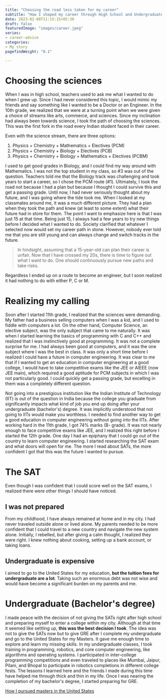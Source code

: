 ```yaml
---
title: "Choosing the road less taken for my career"
subtitle: "How I shaped my career through High School and Undergraduate studies"
date: 2023-02-08T11:15:15+05:30
draft: false
featuredImage: "images/career.jpeg"
series:
- career-advice
categories:
- My story
pagefindWeight: "0.1"

---
```


# Choosing the sciences
When I was in high school, teachers used to ask me what I wanted to do when I grew up. Since I had never considered this topic, I would mimic my friends and say something like I wanted to be a Doctor or an Engineer. In the 10th grade, we realized that we were at a turning point when we were given a choice of streams like arts, commerce, and sciences. Since my inclination had always been towards science, I took the path of choosing the sciences. This was the first fork in the road every Indian student faced in their career.

Even with the science stream, there are three options:
1. Physics + Chemistry + Mathematics + Electives (PCM)
2. Physics + Chemistry + Biology + Electives (PCB)
3. Physics + Chemistry + Biology + Mathematics + Electives (PCBM)

I used to get good grades in Biology, and I could find my way around with Mathematics. I was not the top student in my class, so #3 was out of the question. Teachers told me that the Biology track was challenging and took years to start a career, so I chose the PCM route (#1). Ultimately, I took the road not because I had a plan but because I thought I could survive this and get a passing grade. Until now, I had never seriously thought about my future, and I was going where the tide took me.
When I looked at my classmates around me, it was a much different picture. They had a plan when they took the path and knew (at least to some extent) what their future had in store for them.
The point I want to emphasize here is that I was just 15 at that time. Being just 15, I always had a few years to try new things before I decided what I wanted to do. Society clarified that whatever I selected now would set my career path in stone. However, nobody ever told me that you are still young and can always change and switch tracks in the future.

> In hindsight, assuming that a 15-year-old can plan their career is unfair. Now that I have crossed my 20s, there is time to figure out what I want to do. One should continuously pursue new paths and take risks.

Regardless I ended up on a route to become an engineer, but I soon realized it had nothing to do with either P, C or M.


# Realizing my calling
Soon after I started 11th grade, I realized that the sciences were demanding. My father had a business selling computers when I was a kid, and I used to fiddle with computers a lot. On the other hand, Computer Science, an elective subject, was the only subject that came to me naturally. It was when I started learning the basics of programming with C and C++ and realized that I was instinctively good at programming. It was not a complete surprise for me. I had always been good at computers, and it was the one subject where I was the best in class. It was only a short time before I realized I could have a future in computer engineering.
It was clear to me that if I wanted to get an education in computer engineering at a good college, I would have to take competitive exams like the JEE or AIEEE (now JEE main), which required a good aptitude for PCM subjects in which I was not particularly good. I could quickly get a passing grade, but excelling in them was a completely different question.

Not going into a prestigious institution like the Indian Institute of Technology (IIT) is out of the question in India because the college you graduate from significantly impacts what kind of job you end up doing after your undergraduate (bachelor's) degree. It was implicitly understood that not going to IITs would make you worthless.
I needed to find another way to get a good education in computer engineering without going into the IITs. After working hard in the 11th grade, I got 74% marks (B- grade). It was not nearly enough to face competitive exams like JEE, and I realized this right before I started the 12th grade.
One day I had an epiphany that I could go out of the country to learn computer engineering. I started researching the SAT exam and what doors will open for me. The more I read about SATs, the more confident I got that this was the future I wanted to pursue.

# The SAT
Even though I was confident that I could score well on the SAT exams, I realized there were other things I should have noticed.

## I was not prepared
From my childhood, I have always remained at home and in my city. I had never traveled outside alone or lived alone. My parents needed to be more confident that I could travel to a new country and navigate the new system alone. Initially, I rebelled, but after giving a calm thought, I realized they were right.
I knew nothing about cooking, setting up a bank account, or taking loans.

## Undergraduate is expensive
I aimed to go to the United States for my education, **but the tuition fees for undergraduate are a lot**. Taking such an enormous debt was not wise and would have become a significant burden on my parents and me.

# Undergraduate (Bachelor's degree)
I made peace with the decision of not giving the SATs right after high school and preparing myself to enter a college within my city. Although at that time it seemed like settling up, **this was the best decision I took**.
The idea was not to give the SATs now but to give GRE after I complete my undergraduate and go to the United States for my Masters. It gave me enough time to explore and learn my missing skills. In my undergraduate classes, I took training in programming, robotics, and core computer engineering, like algorithms and operating systems. I participated in inter-college programming competitions and even traveled to places like Mumbai, Jaipur, Pilani, and Bhopal to participate in robotics completions in different college fests.
The lessons I learned here and the friends I made during this time have helped me through thick and thin in my life. Once I was nearing the completion of my bachelor's degree, I started preparing for GRE.


[How I pursued masters in the United States](/blog/masters-in-the-united-states)
